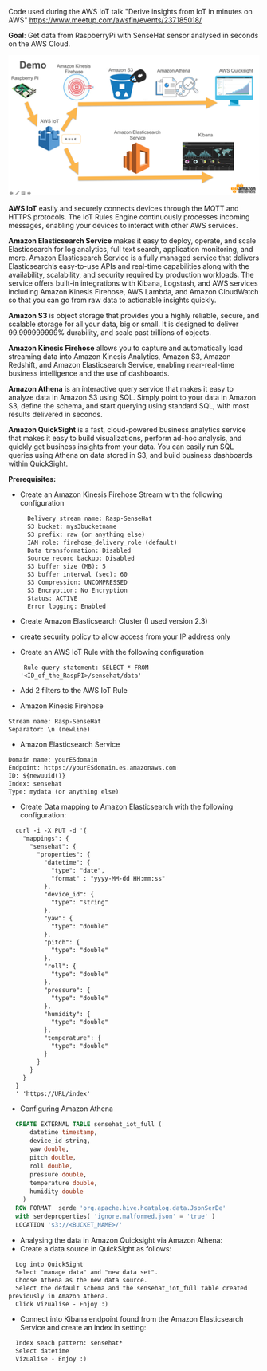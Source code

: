 
Code used during the AWS IoT talk "Derive insights from IoT in minutes on AWS"
https://www.meetup.com/awsfin/events/237185018/

**Goal**:
Get data from RaspberryPi with SenseHat sensor analysed in seconds on the AWS Cloud.


![Demo](https://github.com/adhorn/rasp-sensehat-iot/blob/master/pics/demo.png)


**AWS IoT** easily and securely connects devices through the MQTT and HTTPS protocols. The IoT Rules Engine continuously processes incoming messages, enabling your devices to interact with other AWS services.

**Amazon Elasticsearch Service** makes it easy to deploy, operate, and scale Elasticsearch for log analytics, full text search, application monitoring, and more. Amazon Elasticsearch Service is a fully managed service that delivers Elasticsearch’s easy-to-use APIs and real-time capabilities along with the availability, scalability, and security required by production workloads. The service offers built-in integrations with Kibana, Logstash, and AWS services including Amazon Kinesis Firehose, AWS Lambda, and Amazon CloudWatch so that you can go from raw data to actionable insights quickly.

**Amazon S3** is object storage that provides you a highly reliable, secure, and scalable storage for all your data, big or small. It is designed to deliver 99.999999999% durability, and scale past trillions of objects.

**Amazon Kinesis Firehose** allows you to capture and automatically load streaming data into Amazon Kinesis Analytics, Amazon S3, Amazon Redshift, and Amazon Elasticsearch Service, enabling near-real-time business intelligence and the use of dashboards.

**Amazon Athena** is an interactive query service that makes it easy to analyze data in Amazon S3 using SQL. Simply point to your data in Amazon S3, define the schema, and start querying using standard SQL, with most results delivered in seconds.

**Amazon QuickSight** is a fast, cloud-powered business analytics service that makes it easy to build visualizations, perform ad-hoc analysis, and quickly get business insights from your data. You can easily run SQL queries using Athena on data stored in S3, and build business dashboards within QuickSight.


**Prerequisites:**

* Create an Amazon Kinesis Firehose Stream with the following configuration
  ```
    Delivery stream name: Rasp-SenseHat
    S3 bucket: mys3bucketname
    S3 prefix: raw (or anything else)
    IAM role: firehose_delivery_role (default)
    Data transformation: Disabled
    Source record backup: Disabled
    S3 buffer size (MB): 5
    S3 buffer interval (sec): 60
    S3 Compression: UNCOMPRESSED
    S3 Encryption: No Encryption
    Status: ACTIVE
    Error logging: Enabled
  ```

* Create Amazon Elasticsearch Cluster (I used version 2.3)
 * create security policy to allow access from your IP address only

* Create an AWS IoT Rule with the following configuration
  ```
   Rule query statement: SELECT * FROM '<ID_of_the_RaspPI>/sensehat/data'
  ```

* Add 2 filters to the AWS IoT Rule
 * Amazon Kinesis Firehose
  ```
  Stream name: Rasp-SenseHat
  Separator: \n (newline)
  ```
 * Amazon Elasticsearch Service
  ```
  Domain name: yourESdomain
  Endpoint: https://yourESdomain.es.amazonaws.com
  ID: ${newuuid()}
  Index: sensehat
  Type: mydata (or anything else)
  ```

* Create Data mapping to Amazon Elasticsearch with the following configuration:
```
  curl -i -X PUT -d '{
    "mappings": {
      "sensehat": {
        "properties": {
          "datetime": {
            "type": "date",
            "format" : "yyyy-MM-dd HH:mm:ss"
          },
          "device_id": {
            "type": "string"
          },
          "yaw": {
            "type": "double"
          },
          "pitch": {
            "type": "double"
          },
          "roll": {
            "type": "double"
          },
          "pressure": {
            "type": "double"
          },
          "humidity": {
            "type": "double"
          },
          "temperature": {
            "type": "double"
          }
        }
      }
    }
  }
  ' 'https://URL/index'
  ```

* Configuring Amazon Athena

```sql
  CREATE EXTERNAL TABLE sensehat_iot_full (
      datetime timestamp,
      device_id string,
      yaw double,
      pitch double,
      roll double,
      pressure double,
      temperature double,
      humidity double
    )
  ROW FORMAT  serde 'org.apache.hive.hcatalog.data.JsonSerDe'
  with serdeproperties( 'ignore.malformed.json' = 'true' )
  LOCATION 's3://<BUCKET_NAME>/'
  ```

* Analysing the data in Amazon Quicksight via Amazon Athena:
 * Create a data source in QuickSight as follows:

```
  Log into QuickSight
  Select "manage data" and "new data set".
  Choose Athena as the new data source.
  Select the default schema and the sensehat_iot_full table created previously in Amazon Athena.
  Click Vizualise - Enjoy :)
  ```

* Connect into Kibana endpoint found from the Amazon Elasticsearch Service and create an index in setting:

```
  Index seach pattern: sensehat*
  Select datetime
  Vizualise - Enjoy :)
  ```




